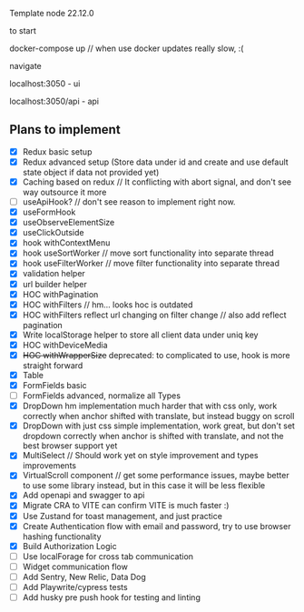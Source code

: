 Template
node 22.12.0

to start

docker-compose up
// when use docker updates really slow, :(

navigate

localhost:3050 - ui

localhost:3050/api - api

## Plans to implement

- [x] Redux basic setup
- [x] Redux advanced setup (Store data under id and create and use default state object if data not provided yet)
- [x] Caching based on redux // It conflicting with abort signal, and don't see way outsource it more
- [ ] useApiHook? // don't see reason to implement right now.
- [x] useFormHook
- [x] useObserveElementSize
- [x] useClickOutside
- [x] hook withContextMenu
- [x] hook useSortWorker // move sort functionality into separate thread
- [x] hook useFilterWorker // move filter functionality into separate thread
- [x] validation helper
- [x] url builder helper
- [x] HOC withPagination
- [x] HOC withFilters // hm... looks hoc is outdated
- [x] HOC withFilters reflect url changing on filter change // also add reflect pagination
- [x] Write localStorage helper to store all client data under uniq key
- [x] HOC withDeviceMedia
- [x] ~~HOC withWrapperSize~~ deprecated: to complicated to use, hook is more straight forward
- [x] Table
- [x] FormFields basic
- [ ] FormFields advanced, normalize all Types
- [x] DropDown hm implementation much harder that with css only, work correctly when anchor shifted with translate, but instead buggy on scroll
- [x] DropDown with just css simple implementation, work great, but don't set dropdown correctly when anchor is shifted with translate, and not the best browser support yet
- [x] MultiSelect // Should work yet on style improvement and types improvements
- [x] VirtualScroll component // get some performance issues, maybe better to use some library instead, but in this case it will be less flexible
- [x] Add openapi and swagger to api
- [x] Migrate CRA to VITE can confirm VITE is much faster :)
- [x] Use Zustand for toast management, and just practice
- [x] Create Authentication flow with email and password, try to use browser hashing functionality
- [x] Build Authorization Logic
- [ ] Use localForage for cross tab communication
- [ ] Widget communication flow
- [ ] Add Sentry, New Relic, Data Dog
- [ ] Add Playwrite/cypress tests
- [ ] Add husky pre push hook for testing and linting
